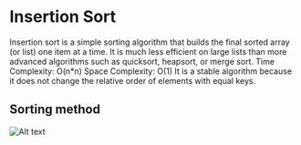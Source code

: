  # Insertion Sort
 Insertion sort is a simple sorting algorithm that builds the final sorted array (or list) one item at a time. It is much less efficient on large lists than more advanced algorithms such as quicksort, heapsort, or merge sort.
 Time Complexity: O(n*n)
 Space Complexity: O(1)
 It is a stable algorithm because it does not change the relative order of elements with equal keys.    
 
 ## Sorting method
 ![Alt text](http://freefeast.info/wp-content/uploads//2013/01/Insertion-Sort-Model11.jpg)
 
 
 
 
